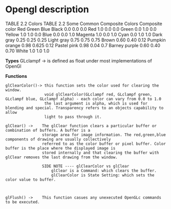 <h1>Opengl description</h1>


TABLE 2.2 Colors
TABLE 2.2 Some Common Composite Colors
Composite color  Red Green Blue
Black 0.0 0.0 0.0
Red 1.0 0.0 0.0
Green 0.0 1.0 0.0
Yellow 1.0 1.0 0.0
Blue 0.0 0.0 1.0
Magenta 1.0 0.0 1.0
Cyan 0.0 1.0 1.0
Dark gray 0.25 0.25 0.25
Light gray 0.75 0.75 0.75
Brown 0.60 0.40 0.12
Pumpkin orange 0.98 0.625 0.12
Pastel pink 0.98 0.04 0.7
Barney purple 0.60 0.40 0.70
White 1.0 1.0 1.0


**Types**
GLclampf -> is defined as float under most implementations of OpenGl 




**Functions**

    glClearColor()-> this function sets the color used for clearing the window.
                     void glClearColor(GLclampf red, GLclampf green, GLclampf blue, GLclampf alpha) - each color can vary from 0.0 to 1.0
                     the last argument is alpha, which is used for blending and special. Transparency refers to an objects capability to allow 
                     light to pass through it.

    glClear() ->    The glClear function clears a particular buffer or combination of buffers. A buffer is a
                    storage area for image information. The red,green,blue components of drawing are usually collectively 
                    referred to as the color buffer or pixel buffer. Color buffer is the place where the displayed image is 
                    stored internally and that clearing the buffer with glClear removes the last drawing from the window.

                    SIDE NOTE ---- glClearColor vs glClear
                        glClear is a Command: which clears the buffer.
                        glClearColor is State Setting: which sets the color value to buffer.



    glFlush() ->    This function casues any unexecuted OpenGLc commands to be executed. 